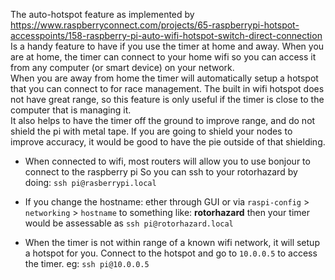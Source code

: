 The auto-hotspot feature as implemented by  https://www.raspberryconnect.com/projects/65-raspberrypi-hotspot-accesspoints/158-raspberry-pi-auto-wifi-hotspot-switch-direct-connection
Is a handy feature to have if you use the timer at home and away.  When you are at home, the timer can connect
to your home wifi so you can access it from any computer (or smart device) on your network.  
When you are away from home the timer will automatically setup a hotspot that you can connect to for race management.
The built in wifi hotspot does not have great range, so this feature is only useful if the timer
is close to the computer that is managing it.  
It also helps to have the timer off the ground to improve range, and do not shield the pi with metal tape.
If you are going to shield your nodes to improve accuracy, it would be good to have the pie outside of that shielding.


* When connected to wifi, most routers will allow you to use bonjour to connect to the raspberry pi
So you can ssh to your rotorhazard by doing: `ssh pi@rasberrypi.local`
* If you change the hostname: ether through GUI or via `raspi-config` > `networking` > `hostname` to something like:
**rotorhazard**  then your timer would be assessable as `ssh pi@rotorhazard.local`

* When the timer is not within range of a known wifi network, it will setup a hotspot for you.
 Connect to the hotspot and go to `10.0.0.5` to access the timer. eg: `ssh pi@10.0.0.5` 
 

